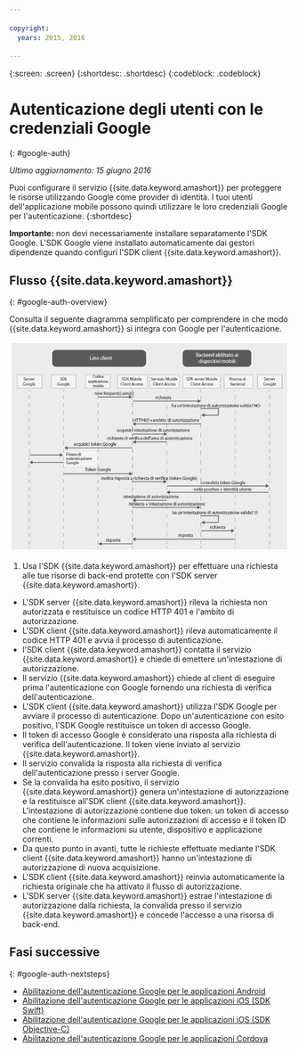 ```yaml
---

copyright:
  years: 2015, 2016

---
```

{:screen:  .screen}
{:shortdesc: .shortdesc}
{:codeblock: .codeblock}

# Autenticazione degli utenti con le credenziali Google
{: #google-auth}

*Ultimo aggiornamento: 15 giugno 2016*

Puoi configurare il servizio {{site.data.keyword.amashort}} per proteggere le risorse utilizzando Google come provider di identità. I tuoi utenti dell'applicazione mobile possono quindi utilizzare le loro credenziali Google per l'autenticazione.
{:shortdesc}

**Importante:** non devi necessariamente installare separatamente l'SDK Google. L'SDK Google viene installato automaticamente dai gestori dipendenze quando configuri l'SDK client {{site.data.keyword.amashort}}.

## Flusso {{site.data.keyword.amashort}}
{: #google-auth-overview}

Consulta il seguente diagramma semplificato per comprendere in che modo {{site.data.keyword.amashort}} si integra con Google per l'autenticazione.

![immagine](images/mca-sequence-google.jpg)

1. Usa l'SDK {{site.data.keyword.amashort}} per effettuare una richiesta alle tue risorse di back-end protette con l'SDK server {{site.data.keyword.amashort}}.
* L'SDK server {{site.data.keyword.amashort}} rileva la richiesta non autorizzata e restituisce un codice HTTP 401 e l'ambito di autorizzazione.
* L'SDK client {{site.data.keyword.amashort}} rileva automaticamente il codice HTTP 401 e avvia il processo di autenticazione.
* l'SDK client {{site.data.keyword.amashort}} contatta il servizio {{site.data.keyword.amashort}} e chiede di emettere un'intestazione di autorizzazione.
* Il servizio {{site.data.keyword.amashort}} chiede al client di eseguire prima l'autenticazione con Google fornendo una richiesta di verifica dell'autenticazione.
* L'SDK client {{site.data.keyword.amashort}} utilizza l'SDK Google per avviare il processo di autenticazione. Dopo un'autenticazione con esito positivo, l'SDK Google restituisce un token di accesso Google.
* Il token di accesso Google è considerato una risposta alla richiesta di verifica dell'autenticazione. Il token viene inviato al servizio {{site.data.keyword.amashort}}.
* Il servizio convalida la risposta alla richiesta di verifica dell'autenticazione presso i server Google.
* Se la convalida ha esito positivo, il servizio {{site.data.keyword.amashort}} genera un'intestazione di autorizzazione e la restituisce all'SDK client {{site.data.keyword.amashort}}. L'intestazione di autorizzazione contiene due token: un token di accesso che contiene le informazioni sulle autorizzazioni di accesso e il token ID che contiene le informazioni su utente, dispositivo e applicazione correnti.
* Da questo punto in avanti, tutte le richieste effettuate mediante l'SDK client {{site.data.keyword.amashort}} hanno un'intestazione di autorizzazione di nuova acquisizione.
* L'SDK client {{site.data.keyword.amashort}} reinvia automaticamente la richiesta originale che ha attivato il flusso di autorizzazione.
* L'SDK server {{site.data.keyword.amashort}} estrae l'intestazione di autorizzazione dalla richiesta, la convalida presso il servizio {{site.data.keyword.amashort}} e concede l'accesso a una risorsa di back-end.



## Fasi successive
{: #google-auth-nextsteps}

* [Abilitazione dell'autenticazione Google per le applicazioni Android](google-auth-android.html)
* [Abilitazione dell'autenticazione Google per le applicazioni iOS (SDK Swift)](google-auth-ios-swift-sdk.html)
* [Abilitazione dell'autenticazione Google per le applicazioni iOS (SDK Objective-C)](google-auth-ios.html)
* [Abilitazione dell'autenticazione Google per le applicazioni Cordova](google-auth-cordova.html)

